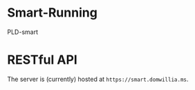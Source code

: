 # Smart-Running
PLD-smart

# RESTful API
The server is (currently) hosted at `https://smart.domwillia.ms`.
